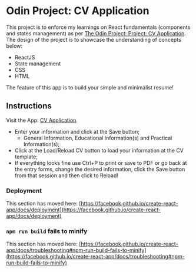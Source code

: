 # Odin Project: CV Application

This project is to enforce my learnings on React fundamentals (components and states management) as per [The Odin Project: Project: CV Application](https://theodinproject.com/lessons/node-path-javascript-cv-application). The design of the project is to showcase the understanding of concepts below:

+ ReactJS
+ State management
+ CSS
+ HTML

The feature of this app is to build your simple and minimalist resume! 

## Instructions

Visit the App: [CV Application](https://rodrigoapassos.github.io/cv-project/).

+ Enter your information and click at the Save button;
    + General Information, Educational Information(s) and Practical Information(s);
+ Click at the Load/Reload CV button to load your information at the CV template;
+ If everything looks fine use Ctrl+P to print or save to PDF or go back at the entry forms,
change the desired information, click the Save button from that session and then click to Reload!

### Deployment

This section has moved here: [https://facebook.github.io/create-react-app/docs/deployment](https://facebook.github.io/create-react-app/docs/deployment)

### `npm run build` fails to minify

This section has moved here: [https://facebook.github.io/create-react-app/docs/troubleshooting#npm-run-build-fails-to-minify](https://facebook.github.io/create-react-app/docs/troubleshooting#npm-run-build-fails-to-minify)
